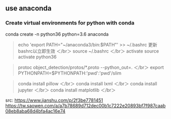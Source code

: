

## use anaconda
### Create virtual environments for python with conda
conda create -n python36 python=3.6 anaconda
> echo 'export PATH="~/anaconda3/bin:$PATH"' >> ~/.bashrc
更新bashrc以立即生效 ＜/br＞
> source ~/.bashrc ＜/br＞
activate 
> source activate python36

> protoc object_detection/protos/*.proto --python_out=. ＜/br＞
> export PYTHONPATH=$PYTHONPATH:'pwd':'pwd'/slim

> conda install pillow ＜/br＞
 conda install lxml ＜/br＞
 conda install jupyter ＜/br＞
 conda install matplotlib ＜/br＞

src:
https://www.jianshu.com/p/2f3be7781451
https://tw.saowen.com/a/a7b78689d712dec00b1c7222e20893bf7f987caab08eb8aba68d4bfa4ac16e74
